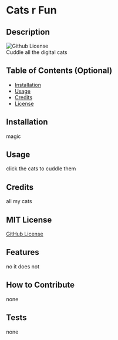 # Cats r Fun

## Description
![Github License](https://img.shields.io/badge/license-MIT-brightgreen)  
Cuddle all the digital cats

## Table of Contents (Optional)
- [Installation](#installation)
- [Usage](#usage)
- [Credits](#credits)
- [License](#license)

## Installation
magic

## Usage
click the cats to cuddle them

## Credits
all my cats

## MIT License 
[GitHub License](https://opensource.org/licenses/MIT)  

## Features
no it does not

## How to Contribute
none

## Tests
none
